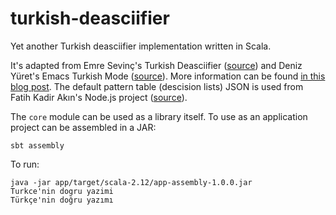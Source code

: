 # turkish-deasciifier

Yet another Turkish deasciifier implementation written in Scala. 

It's adapted from Emre Sevinç's Turkish Deasciifier ([source](https://github.com/emres/turkish-deasciifier)) and Deniz Yüret's Emacs Turkish Mode ([source](https://github.com/emres/turkish-mode)).
More information can be found [in this blog post](http://www.denizyuret.com/2006/11/emacs-turkish-mode.html). 
The default pattern table (descision lists) JSON is used from Fatih Kadir Akın's Node.js project ([source](https://github.com/f/deasciifier/)).

The `core` module can be used as a library itself. To use as an application project can be assembled in a JAR:
```shell script
sbt assembly
```

To run:
```shell script
java -jar app/target/scala-2.12/app-assembly-1.0.0.jar
Turkce'nin dogru yazimi
Türkçe'nin doğru yazımı
```
